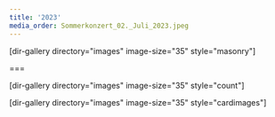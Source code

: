 ```yaml
---
title: '2023'
media_order: Sommerkonzert_02._Juli_2023.jpeg
---
```


[dir-gallery directory="images" image-size="35" style="masonry"]

===

[dir-gallery directory="images" image-size="35" style="count"]

[dir-gallery directory="images" image-size="35" style="cardimages"]